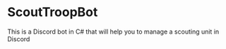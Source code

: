 # ScoutTroopBot
This is a Discord bot in C# that will help you to manage a scouting unit in Discord
